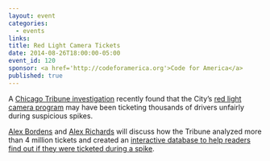 ```yaml
---
layout: event
categories: 
  - events
links:
title: Red Light Camera Tickets
date: 2014-08-26T18:00:00-05:00
event_id: 120
sponsor: <a href='http://codeforamerica.org'>Code for America</a>
published: true
---
```


A [Chicago Tribune investigation](http://www.chicagotribune.com/news/local/ct-red-light-camera-ticket-spikes-met-20140717,0,704793.story) recently found that the City’s [red light camera program](http://www.cityofchicago.org/city/en/depts/cdot/supp_info/red-light_cameraenforcement.html) may have been ticketing thousands of drivers unfairly during suspicious spikes. 

[Alex Bordens](https://twitter.com/alexbordens) and [Alex Richards](https://twitter.com/alexrichards) will discuss how the Tribune analyzed more than 4 million tickets and created an [interactive database to help readers find out if they were ticketed during a spike](http://apps.chicagotribune.com/news/local/red-light-camera-tickets/).